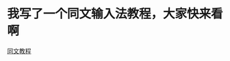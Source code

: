 # 我写了一个同文输入法教程，大家快来看啊
[同文教程](https://github.com/zodensu/FlyPY-zodensu/blob/master/%E9%85%A5%E6%A2%A8%E7%9A%84%E6%8A%98%E8%85%BE/%E4%BB%A5%E5%B0%8F%E9%B9%A4%E9%9F%B3%E5%BD%A2app%E4%B8%BA%E4%BE%8B%EF%BC%8C%E4%BB%8B%E7%BB%8D%E5%90%8C%E6%96%87%E8%BE%93%E5%85%A5%E6%B3%95.pdf)

